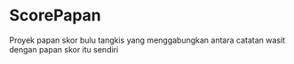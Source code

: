 # ScorePapan
Proyek papan skor bulu tangkis yang menggabungkan antara catatan wasit dengan papan skor itu sendiri
